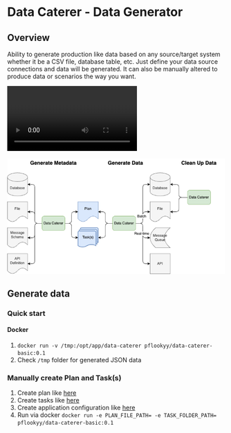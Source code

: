 # Data Caterer - Data Generator

## Overview

Ability to generate production like data based on any source/target system whether it be a CSV file, database table, etc.
Just define your data source connections and data will be generated.
It can also be manually altered to produce data or scenarios the way you want.
  
<video src="https://github.com/pflooky/data-caterer-docs/assets/26299147/d853241b-7c7e-4943-aefe-4002b848edf5" controls="controls" style="max-width: fit-content;">
</video>
  
![Data Caterer data flow flags](tech/diagrams/data_flow_flags.drawio.png "Data Flow flags")

## Generate data

### Quick start

#### Docker

1. `docker run -v /tmp:/opt/app/data-caterer pflookyy/data-caterer-basic:0.1`
2. Check `/tmp` folder for generated JSON data

### Manually create Plan and Task(s)

1. Create plan like [here](../sample/plan/simple-json-plan.yaml)
2. Create tasks like [here](../sample/task)
3. Create application configuration like [here](../sample/conf/application.conf)
4. Run via docker `docker run -e PLAN_FILE_PATH= -e TASK_FOLDER_PATH= pflookyy/data-caterer-basic:0.1`


